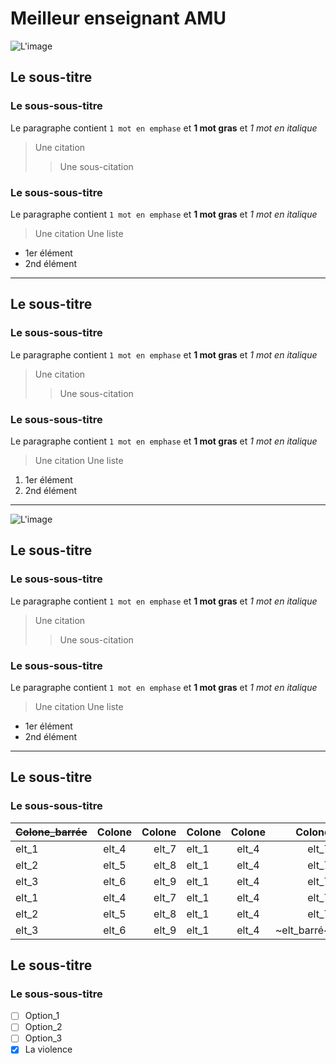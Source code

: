 # Meilleur enseignant AMU
![L'image](https://media.licdn.com/dms/image/v2/D4E03AQHPUOqc3YcwJg/profile-displayphoto-shrink_200_200/profile-displayphoto-shrink_200_200/0/1698057122388?e=2147483647&v=beta&t=1eZ0wmgaAbXuf0sicPLQNcjPkQueZgYPu5s-KNSY2Qg)
## Le sous-titre
### Le sous-sous-titre
Le paragraphe contient `1 mot en emphase` et **1 mot gras** et *1 mot en italique*
> Une citation
>
> > Une sous-citation
### Le sous-sous-titre
Le paragraphe contient `1 mot en emphase` et **1 mot gras** et *1 mot en italique*
> Une citation
Une liste
- 1er élément
- 2nd élément
---
## Le sous-titre
### Le sous-sous-titre
Le paragraphe contient `1 mot en emphase` et **1 mot gras** et *1 mot en italique*
> Une citation
>
> > Une sous-citation
### Le sous-sous-titre
Le paragraphe contient `1 mot en emphase` et **1 mot gras** et *1 mot en italique*
> Une citation
Une liste
1. 1er élément
2. 2nd élément
___
![L'image](https://media.licdn.com/dms/image/v2/C4E03AQEAnSvZSN4kaA/profile-displayphoto-shrink_400_400/profile-displayphoto-shrink_400_400/0/1517671888309?e=2147483647&v=beta&t=RJMrkZE2fs3qH5LXHm-rJowaQYZ74Yn5G5yfJNWThZQ)
## Le sous-titre
### Le sous-sous-titre
Le paragraphe contient `1 mot en emphase` et **1 mot gras** et *1 mot en italique*
> Une citation
>
> > Une sous-citation
### Le sous-sous-titre
Le paragraphe contient `1 mot en emphase` et **1 mot gras** et *1 mot en italique*
> Une citation
Une liste
- 1er élément
- 2nd élément
***
## Le sous-titre
### Le sous-sous-titre
| ~~Colone_barrée~~ | Colone | Colone | Colone | Colone | Colone |
| ------------- |:-------------:| -----:| ------------- |:-------------:| -----:|
| elt_1 | elt_4 | elt_7 | elt_1 | elt_4 | elt_7 |
| elt_2 | elt_5 | elt_8 | elt_1 | elt_4 | elt_7 |
| elt_3 | elt_6 | elt_9 | elt_1 | elt_4 | elt_7 |
| elt_1 | elt_4 | elt_7 | elt_1 | elt_4 | elt_7 |
| elt_2 | elt_5 | elt_8 | elt_1 | elt_4 | elt_7 |
| elt_3 | elt_6 | elt_9 | elt_1 | elt_4 | ~elt_barré~ |
## Le sous-titre
### Le sous-sous-titre
- [ ] Option_1
- [ ] Option_2
- [ ] Option_3
- [X] La violence
